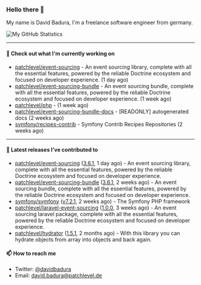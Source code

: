 ### Hello there 👋

My name is David Badura, I'm a freelance software engineer from germany.

![My GitHub Statistics](https://github-readme-stats.vercel.app/api?username=DavidBadura&show_icons=true&count_private=true&hide_title=true)

---

#### 👷 Check out what I'm currently working on

- [patchlevel/event-sourcing](https://github.com/patchlevel/event-sourcing) - An event sourcing library, complete with all the essential features,  powered by the reliable Doctrine ecosystem and focused on developer experience. (1 day ago)
- [patchlevel/event-sourcing-bundle](https://github.com/patchlevel/event-sourcing-bundle) - An event sourcing bundle, complete with all the essential features, powered by the reliable Doctrine ecosystem and focused on developer experience. (1 week ago)
- [patchlevel/php](https://github.com/patchlevel/php) -  (1 week ago)
- [patchlevel/event-sourcing-bundle-docs](https://github.com/patchlevel/event-sourcing-bundle-docs) - [READONLY] autogenerated docs (2 weeks ago)
- [symfony/recipes-contrib](https://github.com/symfony/recipes-contrib) - Symfony Contrib Recipes Repositories (2 weeks ago)

---

#### 🔭 Latest releases I've contributed to

- [patchlevel/event-sourcing](https://github.com/patchlevel/event-sourcing) ([3.6.1](https://github.com/patchlevel/event-sourcing/releases/tag/3.6.1), 1 day ago) - An event sourcing library, complete with all the essential features,  powered by the reliable Doctrine ecosystem and focused on developer experience.
- [patchlevel/event-sourcing-bundle](https://github.com/patchlevel/event-sourcing-bundle) ([3.6.1](https://github.com/patchlevel/event-sourcing-bundle/releases/tag/3.6.1), 2 weeks ago) - An event sourcing bundle, complete with all the essential features, powered by the reliable Doctrine ecosystem and focused on developer experience.
- [symfony/symfony](https://github.com/symfony/symfony) ([v7.2.1](https://github.com/symfony/symfony/releases/tag/v7.2.1), 2 weeks ago) - The Symfony PHP framework
- [patchlevel/laravel-event-sourcing](https://github.com/patchlevel/laravel-event-sourcing) ([1.0.0](https://github.com/patchlevel/laravel-event-sourcing/releases/tag/1.0.0), 3 weeks ago) - An event sourcing laravel package, complete with all the essential features, powered by the reliable Doctrine ecosystem and focused on developer experience.
- [patchlevel/hydrator](https://github.com/patchlevel/hydrator) ([1.5.1](https://github.com/patchlevel/hydrator/releases/tag/1.5.1), 2 months ago) - With this library you can hydrate objects from array into objects and back again. 

#### 📫 How to reach me

- Twitter: [@davidbadura](https://twitter.com/davidbadura)
- Email: [david.badura@patchlevel.de](mailto:david.badura@patchlevel.de)